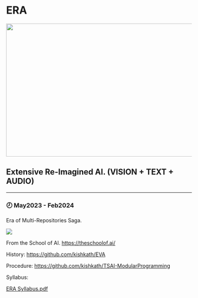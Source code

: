 # ERA 


<img src="https://github.com/kishkath/ERA/assets/60026221/05a4fff5-5dd9-4349-9a14-a607a8e04f08" width = 720 height = 360>

## Extensive Re-Imagined AI. (VISION + TEXT + AUDIO)
   -------------------------------------------------

### 🕗 May2023 - Feb2024

Era of Multi-Repositories Saga.

  <img src="https://github.com/kishkath/ERA/assets/60026221/dff8ce2c-825f-43e8-b15a-a3bee42cd106">


From the School of AI. https://theschoolof.ai/

History: https://github.com/kishkath/EVA

Procedure: https://github.com/kishkath/TSAI-ModularProgramming

Syllabus: 

 [ERA Syllabus.pdf](https://github.com/kishkath/ERA/files/12035268/ERA.Syllabus.pdf)

